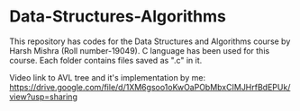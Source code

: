 # Data-Structures-Algorithms
This repository has codes for the Data Structures and Algorithms course by Harsh Mishra (Roll number-19049). C language has been used for this course. Each folder contains files saved as ".c" in it.

Video link to AVL tree and it's implementation by me: https://drive.google.com/file/d/1XM6gsoo1oKwOaPObMbxCIMJHrfBdEPUk/view?usp=sharing
